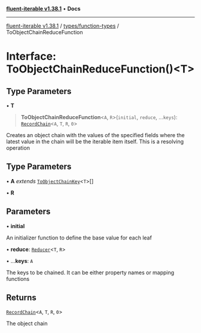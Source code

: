 [**fluent-iterable v1.38.1**](../../../README.md) • **Docs**

***

[fluent-iterable v1.38.1](../../../README.md) / [types/function-types](../README.md) / ToObjectChainReduceFunction

# Interface: ToObjectChainReduceFunction()\<T\>

## Type Parameters

• **T**

> **ToObjectChainReduceFunction**\<`A`, `R`\>(`initial`, `reduce`, ...`keys`): [`RecordChain`](../type-aliases/RecordChain.md)\<`A`, `T`, `R`, `0`\>

Creates an object chain with the values of the specified fields where the latest
value in the chain will be the iterable item itself. This is a resolving operation

## Type Parameters

• **A** *extends* [`ToObjectChainKey`](../type-aliases/ToObjectChainKey.md)\<`T`\>[]

• **R**

## Parameters

• **initial**

An initializer function to define the base value for each leaf

• **reduce**: [`Reducer`](../../../index/interfaces/Reducer.md)\<`T`, `R`\>

• ...**keys**: `A`

The keys to be chained. It can be either property names or mapping functions

## Returns

[`RecordChain`](../type-aliases/RecordChain.md)\<`A`, `T`, `R`, `0`\>

The object chain

